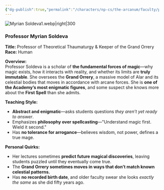 ```yaml
---
{"dg-publish":true,"permalink":"/characters/np-cs/the-arcanum/faculty/professor-myrian-soldeva/","created":"2025-02-14T20:47:13.457-08:00","updated":"2025-03-04T18:19:25.186-08:00"}
---
```


![Myrian Soldeva1.webp|right|300](/img/user/zz.%20Behind%20the%20Scenes/Pictures/Myrian%20Soldeva1.webp)
### **Professor Myrian Soldeva**

**Title:** Professor of Theoretical Thaumaturgy & Keeper of the Grand Orrery  
**Race:** Human 

**Overview:**  
Professor Soldeva is a scholar of **the fundamental forces of magic**—why magic exists, how it interacts with reality, and whether its limits are **truly immutable**. She oversees the **Grand Orrery**, a massive model of Alar and its celestial bodies that moves in accordance with arcane forces. She is **one of the Academy’s most enigmatic figures**, and some suspect she knows more about the **First Spell** than she admits.

**Teaching Style:**

- **Abstract and enigmatic**—asks students questions _they aren’t yet ready to answer_.
- Emphasizes **philosophy over spellcasting**—"Understand magic first. Wield it second."
- Has **no tolerance for arrogance**—believes wisdom, not power, defines a true mage.

**Personal Quirks:**

- Her lectures sometimes **predict future magical discoveries**, leaving students puzzled until they eventually come true.
- The **Grand Orrery sometimes moves in ways that don’t match known celestial patterns.**
- Has **no recorded birth date**, and older faculty swear she looks _exactly the same_ as she did fifty years ago.